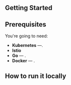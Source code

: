 Getting Started
------------------------------

## Prerequisites

You're going to need:
 - **Kubernetes** —.
 - **Istio**
 - **Go** — .
 - **Docker** — .

 ## How to run it locally
 